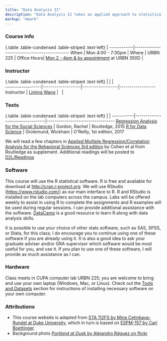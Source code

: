 ```yaml
---
title: "Data Analysis II"
description: "Data Analysis II takes an applied approach to statistical analysis and research methodology and is the second in a two-course sequence. Provides students with statistical background, conceptual understanding, technical writing skills, computer application, and the ability to apply these skills to realistic data analysis problems and research designs. Topics include simple regression and correlation, multiple regression, and logistic regression. The laboratory (USP654L) must be taken concurrently. Recommended prerequisites: USP 534/634 or an equivalent course approved by the instructor and prior experience with statistical software."
markup: "mmark"
---
```


### Course info

{.table .table-condensed .table-striped .text-left}
 <span></span>     | <span></span>
------------|---------------------------------------------
When        |  Mon 4:00 - 7:30pm                         |
Where       |  URBN 225                                  |
Office Hours|  [Mon 2 - 4pm & by appointment](https://calendar.google.com/calendar/selfsched?sstoken=UUlwWnNVMTFpNHBGfGRlZmF1bHR8NDA1NGM4OTVlYTI4NjA0MGFhNjlhNDliMWZlNWY4YmU) at URBN 350D |

### Instructor
{.table .table-condensed .table-striped .text-left}
<span></span>     | <span></span>     | <span></span>    | <span></span>         
------------------|-------------------|------------------|------------------
Instructor        | [Liming Wang](https://lmwang.netlify.com/) | <a href="mailto:lmwang@pdx.edu" title="email"><i class="fa fa-envelope"></i></a> &nbsp; <a href="https://github.com/lmwang9527" title="GitHub"><i class="fa fa-github"></i></a> |


### Texts

{.table .table-condensed .table-striped .text-left}
 <span></span>     | <span></span> | <span></span> 
-----------|---------------------------------|----------------------------------
[Regression Analysis for the Social Sciences](https://www.amazon.com/Regression-Analysis-Social-Sciences-2/dp/113881251X) | Gordon, Rachel | Routledge, 2015
[R for Data Science](http://r4ds.had.co.nz/) | Grolemund, Wickham | O'Reilly, 1st edition, 2017

We will read a few chapters in [Applied Multiple Regression/Correlation Analysis for the Behavioral Sciences 3rd edition](https://www.amazon.com/Multiple-Regression-Correlation-Analysis-Behavioral/dp/0805822232) by Cohen et al from Routledge as supplement. Additional readings will be posted to [D2L/Readings](https://d2l.pdx.edu/d2l/le/content/667907/Home)

### Software

This course will use the R statistical software. R is free and available for download at http://cran.r-project.org. We will use RStudio (https://www.rstudio.com/) as our main interface to R. R and RStudio is installed on the lab computers across the campus. Labs will be offered weekly to assist in using R to complete the assignments and R examples will be used during regular sessions. I can provide additional assistance with the software. [DataCamp](https://www.datacamp.com/groups/usp654-data-analysis-2/) is a good resource to learn R along with data analysis skills. 

It is possible to use your choice of other stats software, such as SAS, SPSS, or Stata, for this class; I do encourage you to continue using one of these software if you are already using it. It is also a good idea to ask your graduate adviser and/or GRA supervisor which software would be most useful for you, and use it. If you plan to use one of these software, I will provide as much assistance as I can.

### Hardware

Class meets in CUPA computer lab URBN 225; you are welcome to bring and use your own laptop (Windows, Mac, or Linux). Check out the [Tools and Datasets](/tools) section for instructions of installing necessary software on your own computer.

### Attributions

- This course website is adapted from [STA 112FS by Mine Çetinkaya-Rundel at Duke University](http://www2.stat.duke.edu/courses/Fall17/sta112.01/), which in turn is based on [ESPM-157 by Carl Boettinger](https://espm-157.carlboettiger.info/).
- Background photo [*Portland at Dusk* by Alejandro Rdguez on flickr](https://www.flickr.com/photos/90642235@N04/19400834865/)
